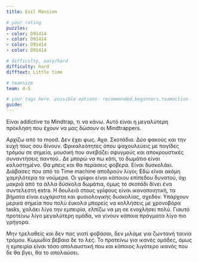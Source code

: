 ```yaml
---
title: Evil Mansion

# your rating
puzzles:
- color: D91414
- color: D91414
- color: D91414
- color: D91414

# difficulty, easy/hard
difficulty: hard
difftext: Little time

# teamsize
team: 4-5

# your tags here. possible options: recommended,beginners,teamaction
guide:
---
```


Είναι addictive το Mindtrap, τι να κάνω. Αυτό είναι η μεγαλύτερη πρόκληση που έχουν να μας δώσουν οι Mindtrappers.

Αρχίζω από το mood. Δεν έχει φως. Αχα. Σκοτάδια.
Δύο φακούς και την ευχή τους σου δίνουν. Φρικαλεότητες όπου ψαχουλεύεις με παγίδες τρόμου σε σημεία, μουσική που ανεβάζει σφυγμούς και αποκρουστικές συναντήσεις παντού..
 Δε μπορώ να πω κάτι, το δωμάτιο είναι καλοστημένο. Θα μπεις και θα περάσεις φοβερά.
 Είναι δυσκολάκι. Διάβασες που από το Time machine αποδρούν λίγοι; Εδώ είναι ακόμη χαμηλότερα τα νούμερα. Οι γρίφοι είναι κάποιου επίπεδου δυνατού,
 όχι μακριά από τα άλλα δύσκολα δωμάτια, όμως το σκοτάδι δίνει ένα συντελεστή extra.
Η δουλειά στους γρίφους είναι ικανοποιητική, τα βήματα είναι ευχάριστα και φυσιολογικής δυσκολίας, σχεδόν. Υπάρχουν μερικά σημεία που πολύ έυκολα μπορείς να κολλήσεις με χρονοβόρα
tasks, χαλάει λίγο την εμπειρία, ελπίζω να μη σε ενοχλήσει πολύ. Γιαυτό προτείνω λίγο μεγαλύτερη ομάδα, να γίνουν κάποια πράγματα λίγο πιο γρήγορα.

Μην τρελαθείς και δεν πας γιατί φοβάσαι, δεν μιλάμε για ζωντανή ταινία τρόμου. Κωμωδία βέβαια δε το λες. Το προτείνω για ικανές ομάδες, όμως η εμπειρία είναι τόσο απολαυστική
που και κάποιος λιγότερο ικανός που δε θα βγει, θα το απολαύσει.
